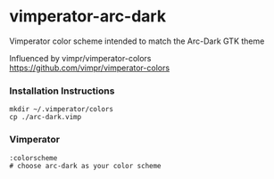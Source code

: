 # vimperator-arc-dark
Vimperator color scheme intended to match the Arc-Dark GTK theme

Influenced by vimpr/vimperator-colors https://github.com/vimpr/vimperator-colors

### Installation Instructions

    mkdir ~/.vimperator/colors
    cp ./arc-dark.vimp

### Vimperator

    :colorscheme
    # choose arc-dark as your color scheme
